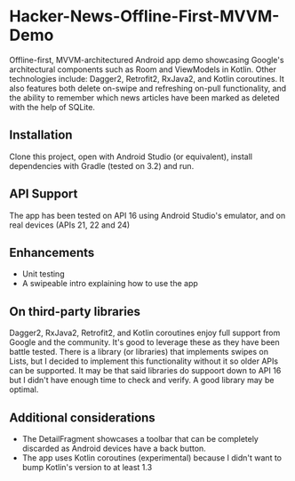 # Hacker-News-Offline-First-MVVM-Demo
Offline-first, MVVM-architectured Android app demo showcasing Google's architectural components such as Room and ViewModels in Kotlin. Other technologies include: Dagger2, Retrofit2, RxJava2, and Kotlin coroutines.
It also features both delete on-swipe and refreshing on-pull functionality, and the ability to remember which news articles have been marked as deleted with the help of SQLite.

## Installation
Clone this project, open with Android Studio (or equivalent), install dependencies with Gradle (tested on 3.2) and run.

## API Support
The app has been tested on API 16 using Android Studio's emulator, and on real devices (APIs 21, 22 and 24)

## Enhancements
* Unit testing
* A swipeable intro explaining how to use the app

## On third-party libraries
Dagger2, RxJava2, Retrofit2, and Kotlin coroutines enjoy full support from Google and the community. It's good to leverage these as they have been battle tested.
There is a library (or libraries) that implements swipes on Lists, but I decided to implement this functionality without it so older APIs can be supported. It may be that said libraries do suppoort down to API 16 but I didn't have enough time to check and verify. A good library may be optimal.

## Additional considerations
* The DetailFragment showcases a toolbar that can be completely discarded as Android devices have a back button.
* The app uses Kotlin coroutines (experimental) because I didn't want to bump Kotlin's version to at least 1.3
